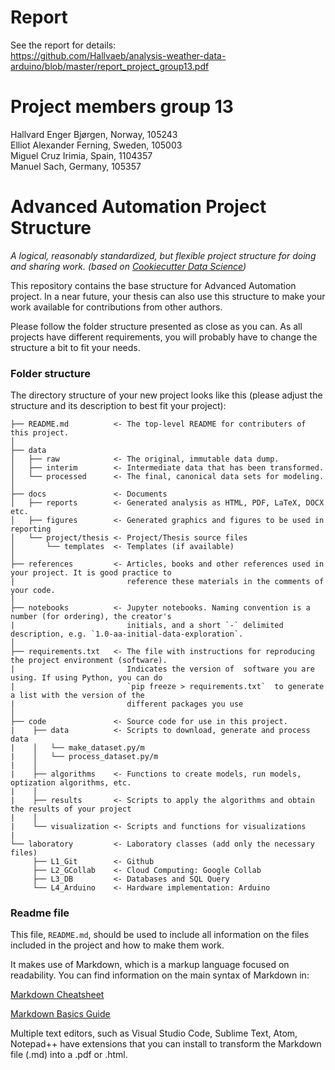 # Report
See the report for details:  
https://github.com/Hallvaeb/analysis-weather-data-arduino/blob/master/report_project_group13.pdf


# Project members group 13
Hallvard Enger Bjørgen, Norway, 105243  
Elliot Alexander Ferning, Sweden, 105003  
Miguel Cruz Irimia, Spain,  1104357  
Manuel Sach, Germany, 105357  

# Advanced Automation Project Structure

*A logical, reasonably standardized, but flexible project structure for doing and sharing work. (based on [Cookiecutter Data Science](https://drivendata.github.io/cookiecutter-data-science/))*

This repository contains the base structure for Advanced Automation project. In a near future, your thesis can also use this structure to make your work available for contributions from other authors. 

Please follow the folder structure presented as close as you can. As all projects have different requirements, you will probably have to change the structure a bit to fit your needs.

### Folder structure

The directory structure of your new project looks like this (please adjust the structure and its description to best fit your project): 

```
├── README.md          <- The top-level README for contributers of this project.
│
├── data
│   ├── raw            <- The original, immutable data dump.
│   ├── interim        <- Intermediate data that has been transformed.
│   └── processed      <- The final, canonical data sets for modeling.
│
├── docs               <- Documents
│   ├── reports        <- Generated analysis as HTML, PDF, LaTeX, DOCX etc.
│   ├── figures        <- Generated graphics and figures to be used in reporting
│   └── project/thesis <- Project/Thesis source files
│       └── templates  <- Templates (if available)
│
├── references         <- Articles, books and other references used in your project. It is good practice to  
|                         reference these materials in the comments of your code.
│
├── notebooks          <- Jupyter notebooks. Naming convention is a number (for ordering), the creator's  
|                         initials, and a short `-` delimited description, e.g. `1.0-aa-initial-data-exploration`.
│
├── requirements.txt   <- The file with instructions for reproducing the project environment (software).  
|                         Indicates the version of  software you are using. If using Python, you can do 
|                         `pip freeze > requirements.txt`  to generate a list with the version of the 
|                         different packages you use
│
├── code               <- Source code for use in this project.
|    ├── data          <- Scripts to download, generate and process data
|    │   └── make_dataset.py/m
|    │   └── process_dataset.py/m
|    │
|    ├── algorithms    <- Functions to create models, run models, optization algorithms, etc.
|    │
|    ├── results       <- Scripts to apply the algorithms and obtain the results of your project
|    │
|    └── visualization <- Scripts and functions for visualizations
|
└── laboratory         <- Laboratory classes (add only the necessary files)
     ├── L1_Git        <- Github
     ├── L2_GCollab    <- Cloud Computing: Google Collab
     ├── L3_DB         <- Databases and SQL Query
     └── L4_Arduino    <- Hardware implementation: Arduino
```


### Readme file

This file, `README.md`, should be used to include all information on the files included in the project and how to make them work.

It makes use of Markdown, which is a markup language focused on readability. You can find information on the main syntax of Markdown in:

[Markdown Cheatsheet](https://github.com/adam-p/markdown-here/wiki/Markdown-Cheatsheet)

[Markdown Basics Guide](https://markdown-guide.readthedocs.io/en/latest/basics.html)

Multiple text editors, such as Visual Studio Code, Sublime Text, Atom, Notepad++ have extensions that you can install to transform the Markdown file (.md) into a .pdf or .html.
